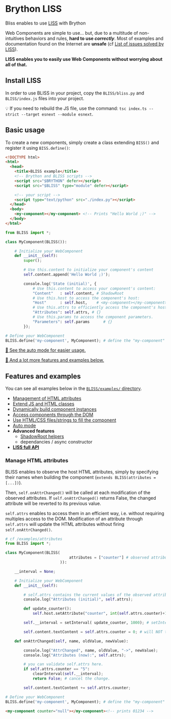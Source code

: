 # Brython LISS

Bliss enables to use [LISS](https://github.com/denis-migdal/LISS) with Brython


Web Components are simple to use... but, due to a multitude of non-intuitives behaviors and rules, **hard to use *correctly***. Most of examples and documentation found on the Internet are **unsafe** (cf [List of issues solved by LISS](https://github.com/denis-migdal/LISS#list-of-issues-solved-by-liss)).

**LISS enables you to easily use Web Components without worrying about all of that.**

## Install LISS

In order to use BLISS in your project, copy the `BLISS/bliss.py` and `BLISS/index.js` files into your project.

💡 If you need to rebuild the JS file, use the command: `tsc index.ts --strict --target esnext --module esnext`.

## Basic usage

To create a new components, simply create a class extending `BISS()` and register it using `BISS.define()`:

```html
<!DOCTYPE html>
<html>
  <head>
    <title>BLISS example</title>
    <!-- Brython and BLISS scripts -->
    <script src="$BRYTHON" defer></script>
    <script src="$BLISS" type="module" defer></script>

    <!-- your script -->
    <script type="text/python" src="./index.py"></script>
  </head>
  <body>
    <my-component></my-component> <!-- Prints "Hello World ;)" -->
  </body>
</html>
```

```python
from BLISS import *;

class MyComponent(BLISS()):

    # Initialize your WebComponent
    def __init__(self):
        super();

        # Use this.content to initialize your component's content
        self.content.append('Hello World ;)');

        console.log('State (initial)', {
            # Use this.content to access your component's content:
            "Content"   : self.content, # ShadowRoot
            # Use this.host to access the component's host:
            "Host"      : self.host,    # <my-component></my-component>
            # Use this.attrs to efficiently access the component's host's attributes:
            "Attributes": self.attrs, # {}
            # Use this.params to access the component parameters.
            "Parameters": self.params      # {}
        });

# Define your WebComponent
BLISS.define('my-component', MyComponent); # define the "my-component" component.
```

[📖 See the auto mode for easier usage.](#auto-mode)

[📖 And a lot more features and examples below.](#features-and-examples)

## Features and examples

You can see all examples below in the [`BLISS/examples/` directory](./examples/).

- [Management of HTML attributes](#manage-html-attributes)
- [Extend JS and HTML classes](#extend-js-and-html-classes)
- [Dynamically build component instances](#dynamically-build-component-instances)
- [Access components through the DOM](#access-components-through-the-dom)
- [Use HTML/CSS files/strings to fill the component](#use-htmlcss-filesstrings-to-fill-the-component)
- [Auto mode](#auto-mode)
- **Advanced features**
  - [ShadowRoot helpers](#shadowroot-helpers)
  - dependancies / async constructor
- **[LISS full API](#liss-full-API)**

### Manage HTML attributes

BLISS enables to observe the host HTML attributes, simply by specifying their names when building the component (`extends BLISS(attributes =[...])`).

Then, `self.onAttrChanged()` will be called at each modification of the observed attributes. If `self.onAttrChanged()` returns False, the changed attribute will be reverted to its previous value.

`self.attrs` enables to access them in an efficient way, i.e. without requiring multiples access to the DOM. Modification of an attribute through `self.attrs` will update the HTML attributes without firing `self.onAttrChanged()`.

```python
# cf /examples/attributes
from BLISS import *;

class MyComponent(BLISS(
                            attributes = ["counter"] # observed attributes.
                        )):

    __interval = None;

    # Initialize your WebComponent
    def __init__(self):

        # self.attrs contains the current values of the observed attributes.
        console.log("Attributes (initial)", self.attrs);

        def update_counter():
            self.host.setAttribute("counter", int(self.attrs.counter)+1); # will trigger onAttrChanged

        self.__interval = setInterval( update_counter, 1000); # setInterval...

        self.content.textContent = self.attrs.counter = 0; # will NOT trigger onAttrChanged.

    def onAttrChanged(self, name, oldValue, newValue):

        console.log("AttrChanged", name, oldValue, "->", newValue);
        console.log("Attributes (now):", self.attrs);

        # you can validate self.attrs here.
        if self.attrs.counter == "5":
            clearInterval(self.__interval);
            return False; # cancel the change.

        self.content.textContent += self.attrs.counter;

# Define your WebComponent
BLISS.define('my-component', MyComponent); # define the "my-component" component.
```

```html
<my-component counter="null"></my-component><!-- prints 01234 -->
```
